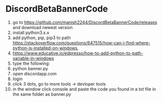 # DiscordBetaBannerCode

1. go to https://github.com/manish2244/DiscordBetaBannerCode/releases and download newest version
2. install python3.x.x 
3. add python, pip, pip3 to path https://stackoverflow.com/questions/647515/how-can-i-find-where-python-is-installed-on-windows,
4. https://www.educative.io/edpresso/how-to-add-python-to-path-variable-in-windows
5. type the following:
6. python banner.py 
7. open discordapp.com
8. login
9. click 3 dots, go to more tools -> devloper tools
10. in the window click console and paste the code you found in a txt file in the same folder as banner.py
